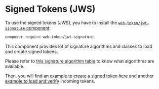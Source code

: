 # Signed Tokens \(JWS\)

To use the signed tokens \(JWS\), you have to install the [`web-token/jwt-signature` component](https://github.com/web-token/jwt-signature).

```bash
composer require web-token/jwt-signature
```

This component provides lot of signature algorithms and classes to load and create signed tokens.

Please refer to [this signature algorithm table](signature-algorithms.md) to know what algorithms are available.

Then, you will find an [example to create a signed token here](jws-creation.md) and another [example to load and verify](jws-loading.md) incoming tokens.

